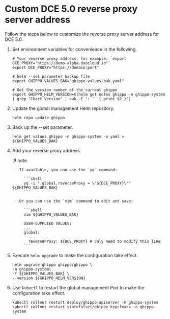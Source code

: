 # Custom DCE 5.0 reverse proxy server address

Follow the steps below to customize the reverse proxy server address for DCE 5.0.

1. Set environment variables for convenience in the following.

    ```shell
    # Your reverse proxy address, for example: `export DCE_PROXY="https://demo-alpha.daocloud.io"`
    export DCE_PROXY="https://domain:port"

    # helm --set parameter backup file
    export GHIPPO_VALUES_BAK="ghippo-values-bak.yaml"

    # Get the version number of the current ghippo
    export GHIPPO_HELM_VERSION=$(helm get notes ghippo -n ghippo-system | grep "Chart Version" | awk -F ': ' '{ print $2 }')
    ```

2. Update the global management Helm repository.

    ```shell
    helm repo update ghippo
    ```

3. Back up the --set parameter.

    ```shell
    helm get values ​​ghippo -n ghippo-system -o yaml > ${GHIPPO_VALUES_BAK}
    ```

4. Add your reverse proxy address.

    !!! note

        - If available, you can use the `yq` command:

            ```shell
            yq -i ".global.reverseProxy = \"${DCE_PROXY}\"" ${GHIPPO_VALUES_BAK}
            ```

        - Or you can use the `vim` command to edit and save:

            ```shell
            vim ${GHIPPO_VALUES_BAK}

            USER-SUPPLIED VALUES:
            ...
            global:
              ...
              reverseProxy: ${DCE_PROXY} # only need to modify this line
            ```

5. Execute `helm upgrade` to make the configuration take effect.

    ```shell
    helm upgrade ghippo ghippo/ghippo \
    -n ghippo-system\
    -f ${GHIPPO_VALUES_BAK} \
    --version ${GHIPPO_HELM_VERSION}
    ```

6. Use `kubectl` to restart the global management Pod to make the configuration take effect.

    ```shell
    kubectl rollout restart deploy/ghippo-apiserver -n ghippo-system
    kubectl rollout restart statefulset/ghippo-keycloakx -n ghippo-system
    ```
